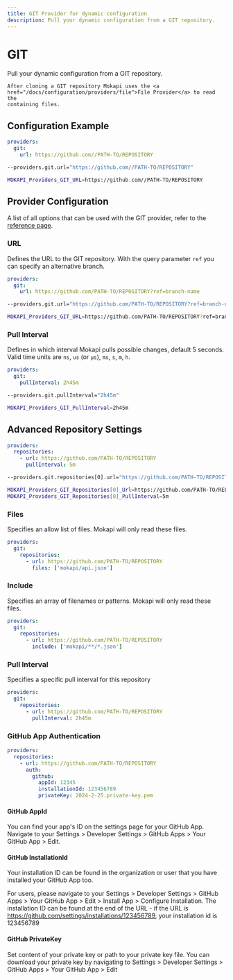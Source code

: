 ```yaml
---
title: GIT Provider for dynamic configuration
description: Pull your dynamic configuration from a GIT repository.
---
```

# GIT

Pull your dynamic configuration from a GIT repository.

``` box=tip
After cloning a GIT repository Mokapi uses the <a href="/docs/configuration/providers/file">File Provider</a> to read the
containing files.
```

## Configuration Example

```yaml tab=File (YAML)
providers:
  git:
    url: https://github.com//PATH-TO/REPOSITORY
```
```bash tab=CLI
--providers.git.url="https://github.com//PATH-TO/REPOSITORY"
```
```bash tab=Env
MOKAPI_Providers_GIT_URL=https://github.com//PATH-TO/REPOSITORY
```

## Provider Configuration

A list of all options that can be used with the GIT provider, refer to
the [reference page](/docs/configuration/reference.md).


### URL
Defines the URL to the GIT repository. With the query parameter `ref` you can specify an alternative
branch.

```yaml tab=File (YAML)
providers:
  git:
    url: https://github.com/PATH-TO/REPOSITORY?ref=branch-name
```
```bash tab=CLI
--providers.git.url="https://github.com/PATH-TO/REPOSITORY?ref=branch-name"
```
```bash tab=Env
MOKAPI_Providers_GIT_URL=https://github.com/PATH-TO/REPOSITORY?ref=branch-name
```

### Pull Interval
Defines in which interval Mokapi pulls possible changes, default 5 seconds.
Valid time units are `ns`, `us` (or `µs`), `ms`, `s`, `m`, `h`.

```yaml tab=File (YAML)
providers:
  git:
    pullInterval: 2h45m
```
```bash tab=CLI
--providers.git.pullInterval="2h45m"
```
```bash tab=Env
MOKAPI_Providers_GIT_PullInterval=2h45m
```

## Advanced Repository Settings

```yaml tab=File (YAML)
providers:
  repositories:
    - url: https://github.com/PATH-TO/REPOSITORY
      pullInterval: 5m
```
```bash tab=CLI
--providers.git.repositories[0].url="https://github.com/PATH-TO/REPOSITORY" --providers.git.repositories[0].pullInterval="5m"
```
```bash tab=Env
MOKAPI_Providers_GIT_Repositories[0]_Url=https://github.com/PATH-TO/REPOSITORY
MOKAPI_Providers_GIT_Repositories[0]_PullInterval=5m
```

### Files
Specifies an allow list of files. Mokapi will only read these files.

```yaml tab=File (YAML)
providers:
  git:
    repositories:
      - url: https://github.com/PATH-TO/REPOSITORY
        files: ['mokapi/api.json']
```

### Include
Specifies an array of filenames or patterns. Mokapi will only read these files.

```yaml tab=File (YAML)
providers:
  git:
    repositories:
      - url: https://github.com/PATH-TO/REPOSITORY
        include: ['mokapi/**/*.json']
```

### Pull Interval
Specifies a specific pull interval for this repository

```yaml tab=File (YAML)
providers:
  git:
    repositories:
      - url: https://github.com/PATH-TO/REPOSITORY
        pullInterval: 2h45m
```

### GitHub App Authentication

```yaml tab=File (YAML)
providers:
  repositories:
    - url: https://github.com/PATH-TO/REPOSITORY
      auth:
        github:
          appId: 12345
          installationId: 123456789
          privateKey: 2024-2-25.private-key.pem
```

#### GitHub AppId

You can find your app's ID on the settings page for your GitHub App.
Navigate to your Settings > Developer Settings > GitHub Apps > Your GitHub App > Edit.

#### GitHub InstallationId

Your installation ID can be found in the organization or user that you have installed your GitHub App too.

For users, please navigate to your Settings > Developer Settings > GitHub Apps > Your GitHub App > Edit > Install App > Configure Installation. 
The installation ID can be found at the end of the URL - if the URL is https://github.com/settings/installations/123456789, 
your installation id is 123456789

#### GitHub PrivateKey

Set content of your private key or path to your private key file. You can download your private key by navigating to
Settings > Developer Settings > GitHub Apps > Your GitHub App > Edit